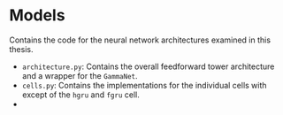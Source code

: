 # Models

Contains the code for the neural network architectures examined in this thesis.

- `architecture.py`: Contains the overall feedforward tower architecture and a wrapper for the `GammaNet`.
- `cells.py`: Contains the implementations for the individual cells with except of the `hgru` and `fgru` cell.
- 